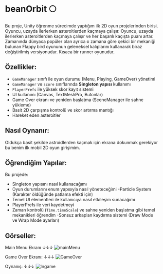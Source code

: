 # beanOrbit 🌕
Bu proje, Unity öğrenme sürecimde yaptığım ilk 2D oyun projelerinden birisi. Oyuncu, uzayda ilerlerken asteroitlerden kaçmaya çalışır. Oyuncu, uzayda ilerlerken asteroitlerden kaçmaya çalışır ve her başarılı kaçışta puanı artar. Zamanında dünyaca popüler olan ayrıca o zamana göre çekici bir mekaniği bulunan Flappy bird oyununun geleneksel kalıplarını kullanarak biraz değiştirilmiş versiyonudur. Kısaca bir runner oyunudur.

##  Özellikler:

- `GameManager` sınıfı ile oyun durumu (Menu, Playing, GameOver) yönetimi
- `GameManager` ve `score` sınıflarında **Singleton yapısı** kullanımı
- `PlayerPrefs` ile yüksek skor kayıt sistemi
- UI kullanımı (Canvas, TextMeshPro, Butonlar)
- Game Over ekranı ve yeniden başlatma (SceneManager ile sahne yükleme)
- Basit 2D çarpışma kontrolü ve skor artırma mantığı
- Hareket eden asteroitler

## Nasıl Oynanır:
Oldukça basit şekilde astroidlerden kaçmak için ekrana dokunmak gerekiyor bu benim ilk mobil 2D oyun girişimim.


##  Öğrendiğim Yapılar:

Bu projede:
- Singleton yapısını nasıl kullanacağımı
- Oyun durumlarını enum yapısıyla nasıl yöneteceğimi
-Particle System (Karakter öldüğünde patlama efekti için)
- Temel UI elementleri ile kullanıcıya nasıl etkileşim sunacağımı
- PlayerPrefs ile veri kaydetmeyi
- Zaman kontrolü (`Time.timeScale`) ve sahne yeniden başlatma gibi temel mekanikleri öğrendim
-Sonsuz arkaplan kaydırma sistemi (Draw Mode ve Wrap Mode ayarları)


## Görseller:

Main Menu Ekranı
↓↓↓
![mainMenu](https://github.com/user-attachments/assets/3c06f2fb-a7f7-4cfc-b9d9-0c195c4801d6)

Game Over Ekranı:
↓↓↓
![GameOver](https://github.com/user-attachments/assets/a7fa2507-fee2-4d35-bc83-0e7a83ed14e4)

Oynanış:
↓↓↓
![Ingame](https://github.com/user-attachments/assets/b9c4b0f8-8c87-4344-bd83-ba4e5b341392)








